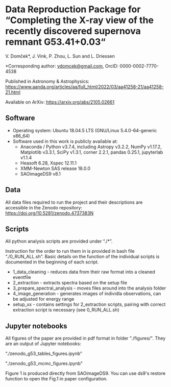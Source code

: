 # Data Reproduction Package for “Completing the X-ray view of the recently discovered supernova remnant G53.41+0.03“

V. Domček*, J. Vink, P. Zhou, L. Sun and L. Driessen

*Corresponding author: vdomcek@gmail.com, OrcID: 0000-0002-7770-4538

Published in Astronomy & Astrophysics: https://www.aanda.org/articles/aa/full_html/2022/03/aa41258-21/aa41258-21.html

Available on ArXiv: https://arxiv.org/abs/2105.02661

## Software

- Operating system: Ubuntu 18.04.5 LTS (GNU/Linux 5.4.0-64-generic x86_64)
- Software used in this work is publicly available at:
    - Anaconda / Python v3.7.4, including Astropy v3.2.2, NumPy v1.17.2, Matplotlib v3.3.1, SciPy v1.3.1, corner 2.2.1, pandas 0.25.1, jupyterlab v1.1.4
    - Heasoft 6.28, Xspec 12.11.1
    - XMM-Newton SAS release 18.0.0
	- SAOimageDS9 v8.1

## Data

All data files required to run the project and their descriptions are accessible in the Zenodo repository: https://doi.org/10.5281/zenodo.4737383N

## Scripts

All python analysis scripts are provided under “./*”.

Instruction for the order to run them in is provided in bash file “./0_RUN_ALL.sh”. Basic details on the function of the individual scripts is documented in the beginning of each script.

- 1_data_cleaning - reduces data from their raw format into a cleaned eventfile
- 2_extraction - extracts spectra based on the setup file
- 3_prepare_spectral_analysis - moves files around into the analysis folder
- 4_image_generation - generates images of individla observations, can be adjusted for energy range
- setup_xx - contains settings for 2_extraction scripts, pairing with correct extraction script is necessary (see 0_RUN_ALL.sh)

## Jupyter notebooks

All figures of the paper are provided in pdf format in folder "./figures/". They are an output of Jupyter notebooks:

“./zenodo_g53_tables_figures.ipynb” 

"./zenodo_g53_mcmc_figures.ipynb"

Figure 1 is produced directly from SAOimageDS9. You can use ds9's restore function to open the Fig.1 in paper configuration.
